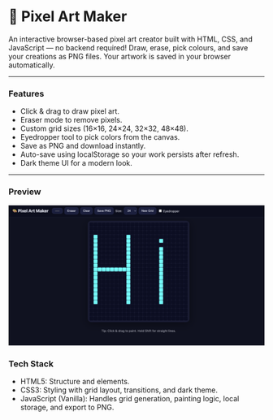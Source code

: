 # 🎨 Pixel Art Maker
An interactive browser-based pixel art creator built with HTML, CSS, and JavaScript — no backend required!
Draw, erase, pick colours, and save your creations as PNG files. Your artwork is saved in your browser automatically.

---------------
### Features
- Click & drag to draw pixel art.
- Eraser mode to remove pixels.
- Custom grid sizes (16×16, 24×24, 32×32, 48×48).
- Eyedropper tool to pick colors from the canvas.
- Save as PNG and download instantly.
- Auto-save using localStorage so your work persists after refresh.
- Dark theme UI for a modern look.

--------------
### Preview
![Pixel Art Maker](Pixel%20Art%20Maker.png)

### Tech Stack
- HTML5: Structure and elements.
- CSS3: Styling with grid layout, transitions, and dark theme.
- JavaScript (Vanilla): Handles grid generation, painting logic, local storage, and export to PNG.
